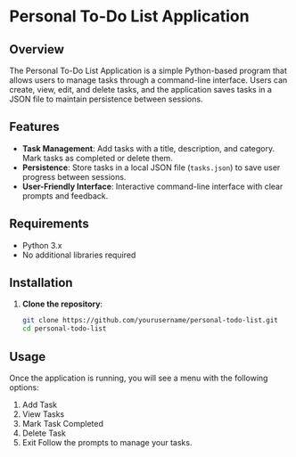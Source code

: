 # Personal To-Do List Application

## Overview
The Personal To-Do List Application is a simple Python-based program that allows users to manage tasks through a command-line interface. Users can create, view, edit, and delete tasks, and the application saves tasks in a JSON file to maintain persistence between sessions.

## Features
- **Task Management**: Add tasks with a title, description, and category. Mark tasks as completed or delete them.
- **Persistence**: Store tasks in a local JSON file (`tasks.json`) to save user progress between sessions.
- **User-Friendly Interface**: Interactive command-line interface with clear prompts and feedback.

## Requirements
- Python 3.x
- No additional libraries required

## Installation
1. **Clone the repository**:
   ```bash
   git clone https://github.com/yourusername/personal-todo-list.git
   cd personal-todo-list
##   Usage
Once the application is running, you will see a menu with the following options:

1. Add Task
2. View Tasks
3. Mark Task Completed
4. Delete Task
5. Exit
Follow the prompts to manage your tasks.
